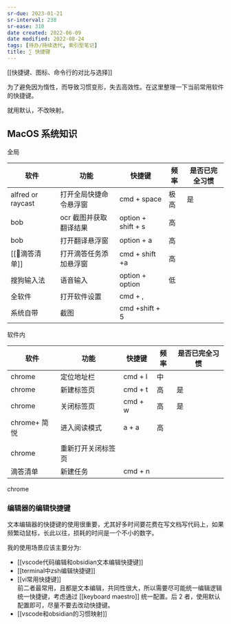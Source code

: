 ```yaml
---
sr-due: 2023-01-21
sr-interval: 238
sr-ease: 310
date created: 2022-06-09
date modified: 2022-08-24
tags: [待办/持续迭代, 索引型笔记]
title: ∑ 快捷键
---
```


[[快捷键、图标、命令行的对比与选择]]

为了避免因为惰性，而导致习惯变形，失去高效性。在这里整理一下当前常用软件的快捷键。

就用默认，不改映射。

## MacOS 系统知识

全局

| 软件 | 功能 | 快捷键 | 频率 | 是否已完全习惯 |
| ----------------- | ---------------------- | ------------------ | ---- | -------------- |
| alfred or raycast | 打开全局快捷命令悬浮窗 | cmd + space | 极高 | 是 |
| bob | ocr 截图并获取翻译结果 | option + shift + s | 高 | |
| bob | 打开翻译悬浮窗 | option + a | 高 | |
| [[🤖滴答清单]] | 打开滴答任务添加悬浮窗 | cmd + shift +a | 高 | |
| 搜狗输入法 | 语音输入 | option + option | 低 | |
| 全软件 | 打开软件设置 | cmd + , | | |
| 系统自带 | 截图 | cmd +shift + 5 | | |

软件内

| 软件 | 功能 | 快捷键 | 频率 | 是否已完全习惯 |
| ----------- | ------------------ | ------- | ---- | -------------- |
| chrome | 定位地址栏 | cmd + l | 中 | |
| chrome | 新建标签页 | cmd + t | 高 | 是 |
| chrome | 关闭标签页 | cmd + w | 高 | 是 |
| chrome+ 简悦 | 进入阅读模式 | a + a | 高 | |
| | | | | |
| chrome | 重新打开关闭标签页 | | | |
| 滴答清单 | 新建任务 | cmd + n | | |

chrome

### 编辑器的编辑快捷键

文本编辑器的快捷键的使用很重要，尤其好多时间要花费在写文档写代码上，如果频繁动鼠标，长此以往，损耗的时间是一个不小的数字。

我的使用场景应该主要分为:

- [[vscode代码编辑和obsidian文本编辑快捷键]]
- [[terminal中zsh编辑快捷键]]
- [[vi常用快捷键]]  
前二者最常用，且都是文本编辑，共同性很大，所以需要尽可能统一编辑逻辑统一快捷键，考虑通过 [[keyboard maestro]] 统一配置。后 2 者，使用默认配置即可，尽量不要去改动快捷键。
- [[vscode和obsidian的习惯映射]]
